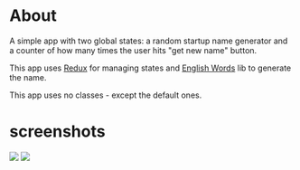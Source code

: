 # About

A simple app with two global states: a random startup name generator and a counter of how many times the user hits "get new name" button.

This app uses [Redux](https://pub.dev/packages/redux) for managing states and [English Words](https://pub.dev/packages/english_words) lib to generate the name.

This app uses no classes - except the default ones.

# screenshots

![](https://github.com/Viglioni/two_state_app/blob/master/screenshots/Screen%20Shot%202020-05-02%20at%2023.32.24.png)
![](https://github.com/Viglioni/two_state_app/blob/master/screenshots/Screen%20Shot%202020-05-02%20at%2023.32.35.png)

